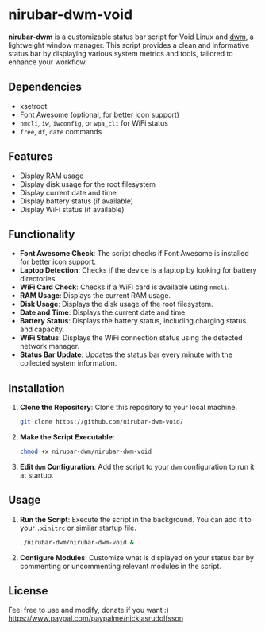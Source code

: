 # nirubar-dwm-void

**nirubar-dwm** is a customizable status bar script for Void Linux and [dwm](https://dwm.suckless.org/), a lightweight window manager. This script provides a clean and informative status bar by displaying various system metrics and tools, tailored to enhance your workflow.

## Dependencies
- xsetroot
- Font Awesome (optional, for better icon support)
- `nmcli`, `iw`, `iwconfig`, or `wpa_cli` for WiFi status
- `free`, `df`, `date` commands

## Features
- Display RAM usage
- Display disk usage for the root filesystem
- Display current date and time
- Display battery status (if available)
- Display WiFi status (if available)

## Functionality

- **Font Awesome Check**: The script checks if Font Awesome is installed for better icon support.
- **Laptop Detection**: Checks if the device is a laptop by looking for battery directories.
- **WiFi Card Check**: Checks if a WiFi card is available using `nmcli`.
- **RAM Usage**: Displays the current RAM usage.
- **Disk Usage**: Displays the disk usage of the root filesystem.
- **Date and Time**: Displays the current date and time.
- **Battery Status**: Displays the battery status, including charging status and capacity.
- **WiFi Status**: Displays the WiFi connection status using the detected network manager.
- **Status Bar Update**: Updates the status bar every minute with the collected system information.

## Installation

1. **Clone the Repository**: Clone this repository to your local machine.
    ```sh
    git clone https://github.com/nirubar-dwm-void/
    ```

2. **Make the Script Executable**:
    ```sh
    chmod +x nirubar-dwm/nirubar-dwm-void
    ```

3. **Edit `dwm` Configuration**: Add the script to your `dwm` configuration to run it at startup.

## Usage

1. **Run the Script**: Execute the script in the background. You can add it to your `.xinitrc` or similar startup file.
    ```sh
    ./nirubar-dwm/nirubar-dwm-void &
    ```

2. **Configure Modules**: Customize what is displayed on your status bar by commenting or uncommenting relevant modules in the script.


## License

Feel free to use and modify, donate if you want :) https://www.paypal.com/paypalme/nicklasrudolfsson
